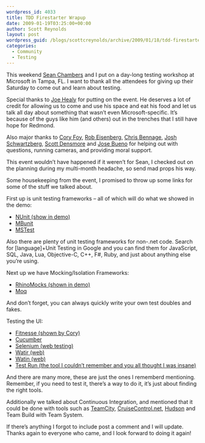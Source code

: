 ```yaml
---
wordpress_id: 4033
title: TDD Firestarter Wrapup
date: 2009-01-19T03:25:00+00:00
author: Scott Reynolds
layout: post
wordpress_guid: /blogs/scottcreynolds/archive/2009/01/18/tdd-firestarter-wrapup.aspx
categories:
  - Community
  - Testing
---
```

This weekend [Sean Chambers](http://schambers.lostechies.com) and I put on a day-long testing workshop at Microsoft in Tampa, FL. I want to thank all the attendees for giving up their Saturday to come out and learn about testing.

Special thanks to [Joe Healy](http://devfish.net) for putting on the event. He deserves a lot of credit for allowing us to come and use his space and eat his food and let us talk all day about something that wasn&#8217;t even Microsoft-specific. It&#8217;s because of the guys like him (and others) out in the trenches that I still have hope for Redmond.

Also major thanks to [Cory Foy](http://www.cornetdesign.com/), [Rob Eisenberg](http://devlicio.us/blogs/rob_eisenberg), [Chris Bennage](http://devlicio.us/blogs/christopher_bennage), [Josh Schwartzberg](http://twitter.com/dotjosh), [Scott Densmore](http://scottdensmore.typepad.com) and [Jose Bueno](http://twitter.com/kdebrain) for helping out with questions, running cameras, and providing moral support.

This event wouldn&#8217;t have happened if it weren&#8217;t for Sean, I checked out on the planning during my multi-month headache, so send mad props his way.

Some housekeeping from the event, I promised to throw up some links for some of the stuff we talked about.

First up is unit testing frameworks &#8211; all of which will do what we showed in the demo:

  * [NUnit (show in demo)](http://www.nunit.org)
  * [MBunit](http://mbunit.com)
  * [MSTest](http://microsoft.com)

Also there are plenty of unit testing frameworks for non-.net code. Search for [language]+Unit Testing in Google and you can find them for JavaScript, SQL, Java, Lua, Objective-C, C++, F#, Ruby, and just about anything else you&#8217;re using.
  
Next up we have Mocking/Isolation Frameworks:

  * [RhinoMocks (shown in demo)](http://ayende.com/projects/rhino-mocks.aspx) 
  * [Moq](http://code.google.com/p/moq/)

And don&#8217;t forget, you can always quickly write your own test doubles and fakes.    

  
Testing the UI: 

  * [Fitnesse (shown by Cory)](http://fitnesse.org) 
  * [Cucumber](http://wiki.github.com/aslakhellesoy/cucumber) 
  * [Selenium (web testing)](http://seleniumhq.org/) 
  * [Watir (web)](http://wtr.rubyforge.org/) 
  * [Watin (web)](http://watin.sourceforge.net/) 
  * [Test Run (the tool I couldn&#8217;t remember and you all thought I was insane)](http://msdn.microsoft.com/en-us/magazine/cc163864.aspx) 

And there are many more, these are just the ones I rememberd mentioning. Remember, if you need to test it, there&#8217;s a way to do it, it&#8217;s just about finding the right tools.

Additionally we talked about Continuous Integration, and mentioned that it could be done with tools such as [TeamCity](http://www.jetbrains.com), [CruiseControl.net](http://ccnet.thoughtworks.com), [Hudson](https://hudson.dev.java.net/) and Team Build with Team System.

If there&#8217;s anything I forgot to include post a comment and I will update. Thanks again to everyone who came, and I look forward to doing it again!